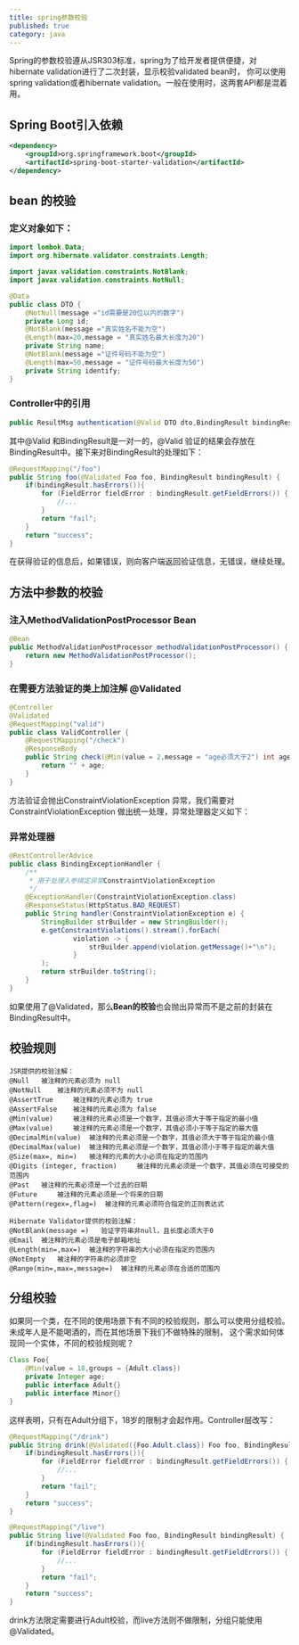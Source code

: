 ```yaml
---
title: spring参数校验
published: true
category: java
---
```


Spring的参数校验遵从JSR303标准，spring为了给开发者提供便捷，对hibernate validation进行了二次封装，显示校验validated bean时，
你可以使用spring validation或者hibernate validation。一般在使用时，这两套API都是混着用。
## Spring Boot引入依赖
```xml
<dependency>
	<groupId>org.springframework.boot</groupId>
	<artifactId>spring-boot-starter-validation</artifactId>
</dependency>
```
## bean 的校验
### 定义对象如下：
```java
import lombok.Data;
import org.hibernate.validator.constraints.Length;

import javax.validation.constraints.NotBlank;
import javax.validation.constraints.NotNull;

@Data
public class DTO {
    @NotNull(message ="id需要是20位以内的数字")
    private Long id;
    @NotBlank(message ="真实姓名不能为空")
    @Length(max=20,message = "真实姓名最大长度为20")
    private String name;
    @NotBlank(message ="证件号码不能为空")
    @Length(max=50,message = "证件号码最大长度为50")
    private String identify;
}
```
### Controller中的引用
```java
public ResultMsg authentication(@Valid DTO dto,BindingResult bindingResult)
```
其中\@Valid 和BindingResult是一对一的，\@Valid 验证的结果会存放在BindingResult中。接下来对BindingResult的处理如下：
```java
@RequestMapping("/foo")
public String foo(@Validated Foo foo, BindingResult bindingResult) {
    if(bindingResult.hasErrors()){
        for (FieldError fieldError : bindingResult.getFieldErrors()) {
            //...
        }
        return "fail";
    }
    return "success";
}
```
在获得验证的信息后，如果错误，则向客户端返回验证信息，无错误，继续处理。
## 方法中参数的校验 
### 注入MethodValidationPostProcessor Bean 
```java
@Bean
public MethodValidationPostProcessor methodValidationPostProcessor() {
    return new MethodValidationPostProcessor();
}
```
### 在需要方法验证的类上加注解 \@Validated 
```java
@Controller
@Validated
@RequestMapping("valid")
public class ValidController {
    @RequestMapping("/check")
    @ResponseBody
    public String check(@Min(value = 2,message = "age必须大于2") int age) {
        return "" + age;
    }
}
```
方法验证会抛出ConstraintViolationException 异常，我们需要对ConstraintViolationException 做出统一处理，异常处理器定义如下：
### 异常处理器 
```java
@RestControllerAdvice
public class BindingExceptionHandler {
    /**
     * 用于处理入参绑定异常ConstraintViolationException
     */
    @ExceptionHandler(ConstraintViolationException.class)
    @ResponseStatus(HttpStatus.BAD_REQUEST)
    public String handler(ConstraintViolationException e) {
        StringBuilder strBuilder = new StringBuilder();
        e.getConstraintViolations().stream().forEach(
                violation -> {
                    strBuilder.append(violation.getMessage()+"\n");
                }
        );
        return strBuilder.toString();
    }
}
```
如果使用了\@Validated，那么**Bean的校验**也会抛出异常而不是之前的封装在BindingResult中。

## 校验规则 
```
JSR提供的校验注解：         
@Null   被注释的元素必须为 null    
@NotNull    被注释的元素必须不为 null    
@AssertTrue     被注释的元素必须为 true    
@AssertFalse    被注释的元素必须为 false    
@Min(value)     被注释的元素必须是一个数字，其值必须大于等于指定的最小值    
@Max(value)     被注释的元素必须是一个数字，其值必须小于等于指定的最大值    
@DecimalMin(value)  被注释的元素必须是一个数字，其值必须大于等于指定的最小值    
@DecimalMax(value)  被注释的元素必须是一个数字，其值必须小于等于指定的最大值    
@Size(max=, min=)   被注释的元素的大小必须在指定的范围内    
@Digits (integer, fraction)     被注释的元素必须是一个数字，其值必须在可接受的范围内    
@Past   被注释的元素必须是一个过去的日期    
@Future     被注释的元素必须是一个将来的日期    
@Pattern(regex=,flag=)  被注释的元素必须符合指定的正则表达式    

Hibernate Validator提供的校验注解：  
@NotBlank(message =)   验证字符串非null，且长度必须大于0    
@Email  被注释的元素必须是电子邮箱地址    
@Length(min=,max=)  被注释的字符串的大小必须在指定的范围内    
@NotEmpty   被注释的字符串的必须非空    
@Range(min=,max=,message=)  被注释的元素必须在合适的范围内
```

## 分组校验 
如果同一个类，在不同的使用场景下有不同的校验规则，那么可以使用分组校验。未成年人是不能喝酒的，而在其他场景下我们不做特殊的限制，
这个需求如何体现同一个实体，不同的校验规则呢？
```java
Class Foo{
    @Min(value = 18,groups = {Adult.class})
    private Integer age;
    public interface Adult{}
    public interface Minor{}
}
```
这样表明，只有在Adult分组下，18岁的限制才会起作用。Controller层改写：
```java
@RequestMapping("/drink")
public String drink(@Validated({Foo.Adult.class}) Foo foo, BindingResult bindingResult) {
    if(bindingResult.hasErrors()){
        for (FieldError fieldError : bindingResult.getFieldErrors()) {
            //...
        }
        return "fail";
    }
    return "success";
}

@RequestMapping("/live")
public String live(@Validated Foo foo, BindingResult bindingResult) {
    if(bindingResult.hasErrors()){
        for (FieldError fieldError : bindingResult.getFieldErrors()) {
            //...
        }
        return "fail";
    }
    return "success";
}
```
drink方法限定需要进行Adult校验，而live方法则不做限制，分组只能使用@Validated。

